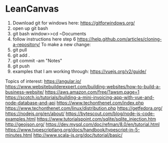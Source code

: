 # LeanCanvas
1. Download git for windows here: https://gitforwindows.org/
2. open up git bash
3. git bash window>>cd ~Documents
4. follow instructions here step 6 https://help.github.com/articles/cloning-a-repository/
To make a new change:
5. git pull
6. git add .
7. git commit -am "Notes"
9. git push
10. examples that I am working through: https://vuejs.org/v2/guide/


Topics of interest:
https://angular.io/
https://www.websitebuilderexpert.com/building-websites/how-to-build-a-business-website/
https://aws.amazon.com/free/?awsm.page=1
https://scotch.io/tutorials/building-a-mini-invoicing-app-with-vue-and-node-database-and-api
https://www.techonthenet.com/index.php
https://www.techonthenet.com/linux/distribution.php
https://getfedora.org/
https://nodejs.org/en/about/
https://bytescout.com/blog/node-js-code-examples.html
https://www.tutorialspoint.com/sqlite/sqlite_injection.htm
http://geojson.org/
https://dev.mysql.com/doc/refman/8.0/en/tutorial.html
https://www.typescriptlang.org/docs/handbook/typescript-in-5-minutes.html
http://www.scala-js.org/doc/tutorial/basic/

